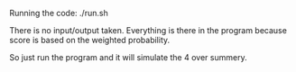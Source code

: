 Running the code: ./run.sh 

There is no input/output taken. Everything is there in the program because score is based on the weighted probability.

So just run the program and it will simulate the 4 over summery.


